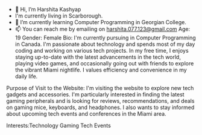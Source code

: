 - 👋 Hi, I’m Harshita Kashyap
-  I'm currently living in Scarborough.
- 🌱 I’m currently learning Computer Programming in Georgian College.
- 📫 You can reach me by emailing on harshita.077.123@gmail.com
Age: 19
Gender: Female
Bio:
I'm currently pursuing in Computer Programming in Canada. I'm passionate about technology and spends most of my day coding and working on various tech projects. In my free time, I enjoys staying up-to-date with the latest advancements in the tech world, playing video games, and occasionally going out with friends to explore the vibrant Miami nightlife. I values efficiency and convenience in my daily life.

Purpose of Visit to the Website:
I'm visiting the website to explore new tech gadgets and accessories. I'm particularly interested in finding the latest gaming peripherals and is looking for reviews, recommendations, and deals on gaming mice, keyboards, and headphones. I also wants to stay informed about upcoming tech events and conferences in the Miami area.

Interests:Technology
Gaming
Tech Events





